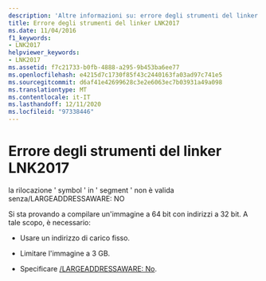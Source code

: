 ```yaml
---
description: 'Altre informazioni su: errore degli strumenti del linker LNK2017'
title: Errore degli strumenti del linker LNK2017
ms.date: 11/04/2016
f1_keywords:
- LNK2017
helpviewer_keywords:
- LNK2017
ms.assetid: f7c21733-b0fb-4888-a295-9b453ba6ee77
ms.openlocfilehash: e4215d7c1730f85f43c2440163fa03ad97c741e5
ms.sourcegitcommit: d6af41e42699628c3e2e6063ec7b03931a49a098
ms.translationtype: MT
ms.contentlocale: it-IT
ms.lasthandoff: 12/11/2020
ms.locfileid: "97338446"
---
```

# <a name="linker-tools-error-lnk2017"></a>Errore degli strumenti del linker LNK2017

la rilocazione ' symbol ' in ' segment ' non è valida senza/LARGEADDRESSAWARE: NO

Si sta provando a compilare un'immagine a 64 bit con indirizzi a 32 bit. A tale scopo, è necessario:

- Usare un indirizzo di carico fisso.

- Limitare l'immagine a 3 GB.

- Specificare [/LARGEADDRESSAWARE: No](../../build/reference/largeaddressaware-handle-large-addresses.md).
